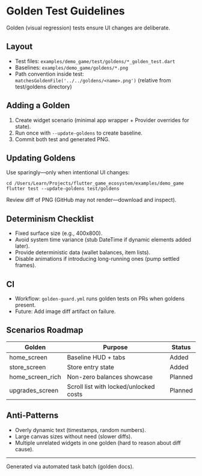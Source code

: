 # Golden Test Guidelines

Golden (visual regression) tests ensure UI changes are deliberate.

## Layout

-    Test files: `examples/demo_game/test/goldens/*_golden_test.dart`
-    Baselines: `examples/demo_game/goldens/*.png`
-    Path convention inside test: `matchesGoldenFile('../../goldens/<name>.png')` (relative from test/goldens directory)

## Adding a Golden

1. Create widget scenario (minimal app wrapper + Provider overrides for state).
2. Run once with `--update-goldens` to create baseline.
3. Commit both test and generated PNG.

## Updating Goldens

Use sparingly—only when intentional UI changes:

```
cd /Users/Learn/Projects/flutter_game_ecosystem/examples/demo_game
flutter test --update-goldens test/goldens
```

Review diff of PNG (GitHub may not render—download and inspect).

## Determinism Checklist

-    Fixed surface size (e.g., 400x800).
-    Avoid system time variance (stub DateTime if dynamic elements added later).
-    Provide deterministic data (wallet balances, item lists).
-    Disable animations if introducing long-running ones (pump settled frames).

## CI

-    Workflow: `golden-guard.yml` runs golden tests on PRs when goldens present.
-    Future: Add image diff artifact on failure.

## Scenarios Roadmap

| Golden           | Purpose                                | Status  |
| ---------------- | -------------------------------------- | ------- |
| home_screen      | Baseline HUD + tabs                    | Added   |
| store_screen     | Store entry state                      | Added   |
| home_screen_rich | Non-zero balances showcase             | Planned |
| upgrades_screen  | Scroll list with locked/unlocked costs | Planned |

## Anti-Patterns

-    Overly dynamic text (timestamps, random numbers).
-    Large canvas sizes without need (slower diffs).
-    Multiple unrelated widgets in one golden (hard to reason about diff cause).

---

Generated via automated task batch (golden docs).
